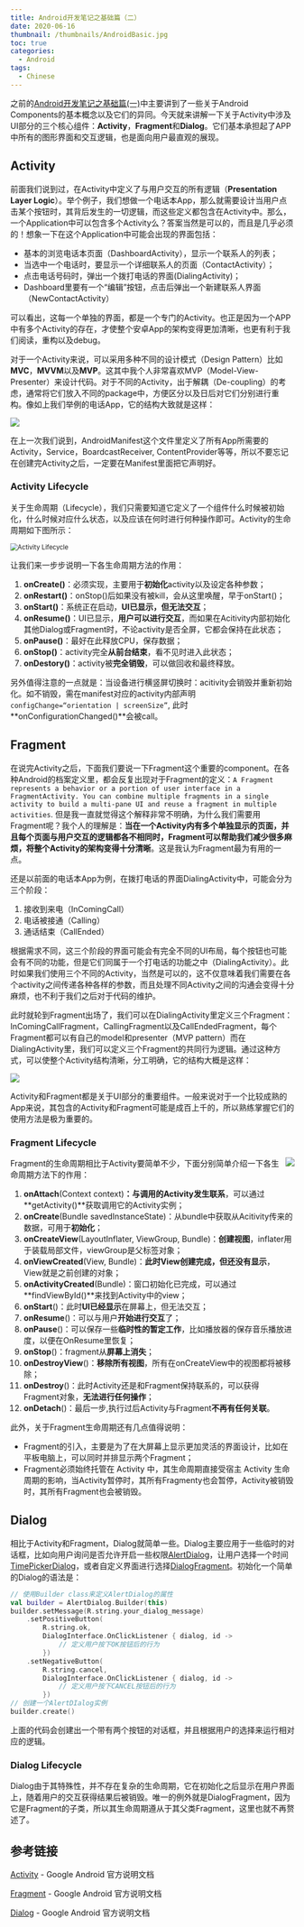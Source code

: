 ```yaml
---
title: Android开发笔记之基础篇（二）
date: 2020-06-16
thumbnail: /thumbnails/AndroidBasic.jpg
toc: true
categories:
  - Android
tags:
  - Chinese
---
```


之前的[Android开发笔记之基础篇(一)](https://yunze-li.github.io/2018/09/22/AndroidBasic1/)中主要讲到了一些关于Android Components的基本概念以及它们的异同。今天就来讲解一下关于Activity中涉及UI部分的三个核心组件：**Activity**，**Fragment**和**Dialog**。它们基本承担起了APP中所有的图形界面和交互逻辑，也是面向用户最直观的展现。

<!-- more -->

## Activity
前面我们说到过，在Activity中定义了与用户交互的所有逻辑（**Presentation Layer Logic**）。举个例子，我们想做一个电话本App，那么就需要设计当用户点击某个按钮时，其背后发生的一切逻辑，而这些定义都包含在Activity中。那么，一个Application中可以包含多个Activity么？答案当然是可以的，而且是几乎必须的！想象一下在这个Application中可能会出现的界面包括：

- 基本的浏览电话本页面（DashboardActivity），显示一个联系人的列表；
- 当选中一个电话时，要显示一个详细联系人的页面（ContactActivity）；
- 点击电话号码时，弹出一个拨打电话的界面(DialingActivity)；
- Dashboard里要有一个“编辑”按钮，点击后弹出一个新建联系人界面（NewContactActivity）

可以看出，这每一个单独的界面，都是一个专门的Activity。也正是因为一个APP中有多个Activity的存在，才使整个安卓App的架构变得更加清晰，也更有利于我们阅读，重构以及debug。

对于一个Activity来说，可以采用多种不同的设计模式（Design Pattern）比如**MVC**，**MVVM**以及**MVP**。这其中我个人非常喜欢MVP（Model-View-Presenter）来设计代码。对于不同的Activity，出于解耦（De-coupling）的考虑，通常将它们放入不同的package中，方便区分以及日后对它们分别进行重构。像如上我们举例的电话App，它的结构大致就是这样：

![](https://raw.githubusercontent.com/Yunze-Li/BlogPictures/master/BlogPictures/pictures/MyPhoneApplication.png?token=AOJCUFZM2R5H3WDFIJR7SQC65W7KK)

在上一次我们说到，AndroidManifest这个文件里定义了所有App所需要的Activity，Service，BoardcastReceiver, ContentProvider等等，所以不要忘记在创建完Activity之后，一定要在Manifest里面把它声明好。

### Activity Lifecycle

关于生命周期（Lifecycle），我们只需要知道它定义了一个组件什么时候被初始化，什么时候对应什么状态，以及应该在何时进行何种操作即可。Activity的生命周期如下图所示：

<img src="https://raw.githubusercontent.com/Yunze-Li/BlogPictures/master/BlogPictures/pictures/Activity_Lifecycle.png" alt="Activity Lifecycle" style="zoom: 80%;" />

让我们来一步步说明一下各生命周期方法的作用：

1. **onCreate()**：必须实现，主要用于**初始化**activity以及设定各种参数；
2. **onRestart()**：onStop()后如果没有被kill，会从这里唤醒，早于onStart()；
3. **onStart()**：系统正在启动，**UI已显示，但无法交互**；
4. **onResume()**：UI已显示，**用户可以进行交互**，而如果在Acitivity内部初始化其他Dialog或Fragment时，不论activity是否全屏，它都会保持在此状态；
5. **onPause()**：最好在此释放CPU，保存数据；
6. **onStop()**：activity完全**从前台结束**，看不见时进入此状态；
7. **onDestory()**：activity被**完全销毁**，可以做回收和最终释放。

另外值得注意的一点就是：当设备进行横竖屏切换时：acitivity会销毁并重新初始化。如不销毁，需在manifest对应的activity内部声明`configChange=“orientation | screenSize”`, 此时**onConfigurationChanged()**会被call。

## Fragment

在说完Activity之后，下面我们要说一下Fragment这个重要的component。在各种Android的档案定义里，都会反复出现对于Fragment的定义：`A Fragment represents a behavior or a portion of user interface in a FragmentActivity. You can combine multiple fragments in a single activity to build a multi-pane UI and reuse a fragment in multiple activities`. 但是我一直就觉得这个解释非常不明确，为什么我们需要用Fragment呢？我个人的理解是：**当在一个Activity内有多个单独显示的页面，并且每个页面与用户交互的逻辑都各不相同时，Fragment可以帮助我们减少很多麻烦，将整个Activity的架构变得十分清晰**。这是我认为Fragment最为有用的一点。

还是以前面的电话本App为例，在拨打电话的界面DialingActivity中，可能会分为三个阶段：

1. 接收到来电（InComingCall）
2. 电话被接通（Calling）
3. 通话结束（CallEnded）

根据需求不同，这三个阶段的界面可能会有完全不同的UI布局，每个按钮也可能会有不同的功能，但是它们同属于一个打电话的功能之中（DialingActivity）。此时如果我们使用三个不同的Activity，当然是可以的，这不仅意味着我们需要在各个activity之间传递各种各样的参数，而且处理不同Activity之间的沟通会变得十分麻烦，也不利于我们之后对于代码的维护。

此时就轮到Fragment出场了，我们可以在DialingActivity里定义三个Fragment：InComingCallFragment，CallingFragment以及CallEndedFragment，每个Fragment都可以有自己的model和presenter（MVP pattern）而在DialingActivity里，我们可以定义三个Fragment的共同行为逻辑。通过这种方式，可以使整个Activity结构清晰，分工明确，它的结构大概是这样：

![](https://raw.githubusercontent.com/Yunze-Li/BlogPictures/master/BlogPictures/pictures/MyPhoneFragment.png?token=AOJCUFYRFSRJYNGGNMYPWFK65W7M2)

Activity和Fragment都是关于UI部分的重要组件。一般来说对于一个比较成熟的App来说，其包含的Activity和Fragment可能是成百上千的，所以熟练掌握它们的使用方法是极为重要的。

### Fragment Lifecycle

<img style="float: right;" src="https://raw.githubusercontent.com/Yunze-Li/BlogPictures/master/BlogPictures/pictures/fragment_lifecycle.png" style="zoom:60%;" />Fragment的生命周期相比于Activity要简单不少，下面分别简单介绍一下各生命周期方法下的作用：

1. **onAttach**(Context context)**：与调用的Activity发生联系**，可以通过**getActivity()**获取调用它的Activity实例；
2. **onCreate**(Bundle savedInstanceState)：从bundle中获取从Acitivity传来的数据，可用于**初始化**；
3. **onCreateView**(LayoutInflater, ViewGroup, Bundle)：**创建视图**，inflater用于装载局部文件，viewGroup是父标签对象；
4. **onViewCreated**(View, Bundle)：**此时View创建完成，但还没有显示**， View就是之前创建的对象；
5. **onActivityCreated**(Bundle)：窗口初始化已完成，可以通过**findViewById()**来找到Activity中的view；
6. **onStart**()：此时**UI已经显示**在屏幕上，但无法交互；
7. **onResume**()：可以与用户**开始进行交互**了；
8. **onPause**()：可以保存一些**临时性的暂定工作**，比如播放器的保存音乐播放进度，以便在OnResume里恢复；
9. **onStop**()：fragment从**屏幕上消失**；
10. **onDestroyView**()：**移除所有视图**，所有在onCreateView中的视图都将被移除；
11. **onDestroy**()：此时Activity还是和Fragment保持联系的，可以获得Fragment对象，**无法进行任何操作**；
12. **onDetach**()：最后一步,执行过后Activity与Fragment**不再有任何关联**。

此外，关于Fragment生命周期还有几点值得说明：

- Fragment的引入，主要是为了在大屏幕上显示更加灵活的界面设计，比如在平板电脑上，可以同时并排显示两个Fragment；
- Fragment必须始终托管在 Activity 中，其生命周期直接受宿主 Activity 生命周期的影响，当Activity暂停时，其所有Fragmenty也会暂停，Activity被销毁时，其所有Fragment也会被销毁。

## Dialog

相比于Activity和Fragment，Dialog就简单一些。Dialog主要应用于一些临时的对话框，比如向用户询问是否允许开启一些权限[AlertDialog](https://developer.android.com/reference/android/app/AlertDialog)，让用户选择一个时间[TimePickerDialog](https://developer.android.com/reference/android/app/TimePickerDialog)，或者自定义界面进行选择[DialogFragment](https://developer.android.com/reference/androidx/fragment/app/DialogFragment)。初始化一个简单的Dialog的语法是：

```kotlin
// 使用Builder class来定义AlertDialog的属性
val builder = AlertDialog.Builder(this)
builder.setMessage(R.string.your_dialog_message)
    .setPositiveButton(
        R.string.ok,
        DialogInterface.OnClickListener { dialog, id ->
            // 定义用户按下OK按钮后的行为
        })
    .setNegativeButton(
        R.string.cancel,
        DialogInterface.OnClickListener { dialog, id ->
            // 定义用户按下CANCEL按钮后的行为
        })
// 创建一个AlertDIalog实例
builder.create()             
```

上面的代码会创建出一个带有两个按钮的对话框，并且根据用户的选择来运行相对应的逻辑。

### Dialog Lifecycle

Dialog由于其特殊性，并不存在复杂的生命周期，它在初始化之后显示在用户界面上，随着用户的交互获得结果后被销毁。唯一的例外就是DialogFragment，因为它是Fragment的子类，所以其生命周期遵从于其父类Fragment，这里也就不再赘述了。

## 参考链接

[Activity](https://developer.android.com/reference/android/app/Activity)  - Google Android 官方说明文档

[Fragment](https://developer.android.com/guide/components/fragments)  - Google Android 官方说明文档

[Dialog](https://developer.android.com/guide/topics/ui/dialogs)  - Google Android 官方说明文档